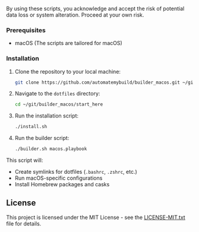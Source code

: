 By using these scripts, you acknowledge and accept the risk of potential data loss or system alteration. Proceed at your own risk.

### Prerequisites

-  macOS (The scripts are tailored for macOS)

### Installation

1. Clone the repository to your local machine:
   ```sh
   git clone https://github.com/automatemybuild/builder_macos.git ~/git/builder
   ```
2. Navigate to the `dotfiles` directory:
   ```sh
   cd ~/git/builder_macos/start_here
   ```
3. Run the installation script:
   ```sh
   ./install.sh
   ```
4. Run the builder script:
   ```sh
   ./builder.sh macos.playbook
   ```

This script will:

-  Create symlinks for dotfiles (`.bashrc`, `.zshrc`, etc.)
-  Run macOS-specific configurations
-  Install Homebrew packages and casks

## License

This project is licensed under the MIT License - see the [LICENSE-MIT.txt](LICENSE-MIT.txt) file for details.
